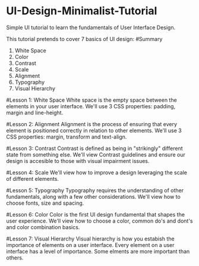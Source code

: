 # UI-Design-Minimalist-Tutorial
Simple UI tutorial to learn the fundamentals of User Interface Design.

This tutorial pretends to cover 7 basics of UI design:
#Summary
1. White Space
2. Color
3. Contrast
4. Scale
5. Alignment
6. Typography
7. Visual Hierarchy


#Lesson 1: White Space
White space is the empty space between the elements in your user interface.
We'll use 3 CSS properties: padding, margin and line-height.


#Lesson 2: Alignment
Alignment is the process of ensuring that every element is positioned correctly in relation to other elements.
We'll use 3 CSS properties: margin, transform and text-align.


#Lesson 3: Contrast
Contrast is defined as being in "strikingly" different state from something else.
We'll view Contrast guidelines and ensure our design is accesible to those with visual impairment issues.


#Lesson 4: Scale
We'll view how to improve a design leveraging the scale of different elements.


#Lesson 5: Typography
Typography requires the understanding of other fundamentals, along with a few other considerations.
We'll view how to choose fonts, size and spacing.


#Lesson 6: Color
Color is the first UI design fundamental that shapes the user experience.
We'll view how to choose a color, common do's and dont's and color combination basics.


#Lesson 7: Visual Hierarchy
Visual hierarchy is how you estabish the importance of elements on a user interface.
Every element on a user interface has a level of importance. Some elments are more important than others.
